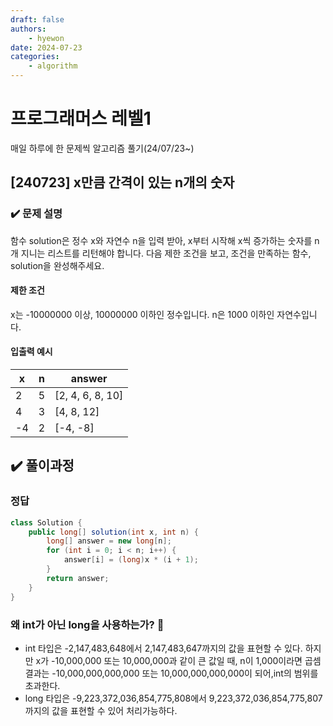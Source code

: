 ```yaml
---
draft: false
authors:
    - hyewon
date: 2024-07-23
categories:
    - algorithm
---
```


# 프로그래머스 레벨1

매일 하루에 한 문제씩 알고리즘 풀기(24/07/23~)

<!-- more -->

## [240723] x만큼 간격이 있는 n개의 숫자

### ✔️ 문제 설명

함수 solution은 정수 x와 자연수 n을 입력 받아, x부터 시작해 x씩 증가하는 숫자를 n개 지니는 리스트를 리턴해야 합니다. 다음 제한 조건을 보고, 조건을 만족하는 함수, solution을 완성해주세요.

#### 제한 조건

x는 -10000000 이상, 10000000 이하인 정수입니다.
n은 1000 이하인 자연수입니다.

#### 입출력 예시

| x   | n   | answer           |
| --- | --- | ---------------- |
| 2   | 5   | [2, 4, 6, 8, 10] |
| 4   | 3   | [4, 8, 12]       |
| -4  | 2   | [-4, -8]         |

## ✔️ 풀이과정

### 정답

```java
class Solution {
    public long[] solution(int x, int n) {
        long[] answer = new long[n];
        for (int i = 0; i < n; i++) {
            answer[i] = (long)x * (i + 1);
        }
        return answer;
    }
}

```

### 왜 int가 아닌 long을 사용하는가? 🤔

-   int 타입은 -2,147,483,648에서 2,147,483,647까지의 값을 표현할 수 있다. 하지만 x가 -10,000,000 또는 10,000,000과 같이 큰 값일 때, n이 1,000이라면 곱셈 결과는 -10,000,000,000,000 또는 10,000,000,000,000이 되어,int의 범위를 초과한다.
-   long 타입은 -9,223,372,036,854,775,808에서 9,223,372,036,854,775,807까지의 값을 표현할 수 있어 처리가능하다.

<br />
<br />
<br />
<br />
